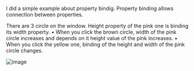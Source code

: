 I did a simple example about property bindig. Property binding allows connection between properties. 

There are 3 circle on the window. Height property of the pink one is binding its width property. 
•	When you click the brown circle, width of the pink circle increases and depends on it height value of the pink increases. 
•	When you click the yellow one, binding of the height and width of the pink circle changes. 


![image](https://github.com/user-attachments/assets/7dc16f20-1fed-4ec6-a3cd-4208aee95cf9)
